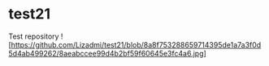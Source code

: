 # test21
Test repository
![https://github.com/Lizadmi/test21/blob/8a8f753288659714395de1a7a3f0d5d4ab499262/8aeabccee99d4b2bf59f60645e3fc4a6.jpg]

